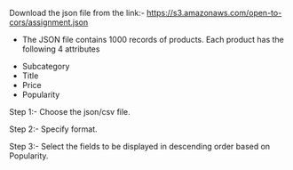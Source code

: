 Download the json file from the link:- https://s3.amazonaws.com/open-to-cors/assignment.json

- The JSON file contains 1000 records of products. Each product has the following 4 attributes 
* Subcategory
* Title
* Price
* Popularity 

Step 1:- Choose the json/csv file.

Step 2:- Specify format.

Step 3:- Select the fields to be displayed in descending order based on Popularity.
